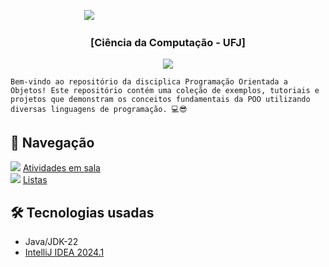 <p>
&nbsp;&nbsp;&nbsp;&nbsp;&nbsp;&nbsp;&nbsp;&nbsp;&nbsp;&nbsp;&nbsp;&nbsp;&nbsp;&nbsp;&nbsp;&nbsp;&nbsp;&nbsp;&nbsp;&nbsp;&nbsp;&nbsp;&nbsp;&nbsp;&nbsp;&nbsp;&nbsp;&nbsp;&nbsp;&nbsp;<img src="https://cdn.discordapp.com/attachments/1238569927128907948/1241517504812286093/POO.png?ex=664b2587&is=6649d407&hm=5f87ede0a22c0fed18cfcdd868e4a6db6b96b3fb9fe942dc2fcff75af5d747c7&">
</p>
<h3 align="center">[Ciência da Computação - UFJ]</h4>
<p align="center">
  </a>
  <a href="https://instagram.com/felipessh7"><img src="https://img.shields.io/badge/Instagram-b5005e?&logo=Instagram&logoColor=white"></a>
</p>

```Bem-vindo ao repositório da disciplica Programação Orientada a Objetos! Este repositório contém uma coleção de exemplos, tutoriais e projetos que demonstram os conceitos fundamentais da POO utilizando diversas linguagens de programação. 💻😎```

 
## 🚀 Navegação ##
![](https://cdn.discordapp.com/attachments/1238569927128907948/1241516700596310136/ender.png?ex=664b24c7&is=6649d347&hm=878e1fd588ec9b95e84156492a6d83a0d34d5f84e183f7ffd179bd6dc9fa3fe3&) [Atividades em sala](https://github.com/ClaitonCaio/POO/tree/main/Atividades)<br>
![](https://cdn.discordapp.com/attachments/1238569927128907948/1241516700596310136/ender.png?ex=664b24c7&is=6649d347&hm=878e1fd588ec9b95e84156492a6d83a0d34d5f84e183f7ffd179bd6dc9fa3fe3&) [Listas](#listas)

## 🛠️ Tecnologias usadas ##
 - Java/JDK-22
 - [IntelliJ IDEA 2024.1](https://www.jetbrains.com/idea/download/?section=windows)
